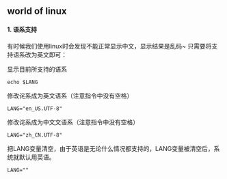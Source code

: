 ## world of linux 

#### 1. 语系支持

有时候我们使用linux时会发现不能正常显示中文，显示结果是乱码~ 只需要将支持语系改为英文即可：

显示目前所支持的语系   

    echo $LANG 

修改诧系成为英文语系（注意指令中没有空格）

    LANG="en_US.UTF-8"

修改诧系成为中文文语系（注意指令中没有空格）

	LANG="zh_CN.UTF-8"

把LANG变量清空，由于英语是无论什么情况都支持的，LANG变量被清空后，系统就默认用英语。

	LANG=""


